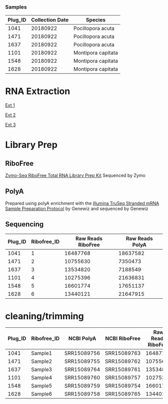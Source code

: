 ### Samples

Plug_ID| Collection Date |Species|
---|---|---|
1041|	20180922	|Pocillopora acuta|
1471|	20180922	|Pocillopora acuta|
1637|	20180922	|Pocillopora acuta|
1101|	20180922	|Montipora capitata|
1548|	20180922	|Montipora capitata|
1628|	20180922	|Montipora capitata|

# RNA Extraction
[Ext 1](https://emmastrand.github.io/EmmaStrand_Notebook/Holobiont-Integration-August-DNA-RNA-Extractions/)

[Ext 2](https://emmastrand.github.io/EmmaStrand_Notebook/Holobiont-Integration-July-DNA-RNA-Extractions/)

[Ext 3](https://emmastrand.github.io/EmmaStrand_Notebook/Holobiont-Integration-September-DNA-RNA-Extractions/)

# Library Prep

## RiboFree

[Zymo-Seq RiboFree Total RNA Library Prep Kit](https://meschedl.github.io/MESPutnam_Open_Lab_Notebook/zribo-lib-RNA-second/) Sequenced by Zymo


## PolyA

Prepared using polyA enrichment with the [Illumina TruSeq Stranded mRNA Sample Preparation Protocol](https://github.com/hputnam/Express_Compare/blob/main/truseq_stranded_mrna_protocol.pdf) by Genewiz and sequenced by Genewiz

## Sequencing

Plug_ID| Ribofree_ID | Raw Reads RiboFree |Raw Reads PolyA|
---|---|---|---|
1041|	1 | 16487768	|18637582|
1471|	2 | 10755630	|7350473|
1637|	3 | 13534820	|7188549|
1101|	4 | 10275396	|21636831|
1548|	5 | 16601774	|17651137|
1628|	6 | 13440121	|21647915|

# cleaning/trimming  


Plug_ID| Ribofree_ID |NCBI PolyA| NCBI RiboFree | Raw Reads RiboFree |Raw Reads PolyA|Ribofree trimmomatic|Riobfree fastp |PolyA trimmomatic|PolyA fastp
---|---|---|---|---|---|---|---|---|---|
1041|Sample1|SRR15089756  |SRR15089763 |16487768 |18637582|15373749|x|11415345|x|
1471|Sample2|	SRR15089755  |SRR15089762 |10755630|7350473|10040582|x|8494238|x|
1637|Sample3|	SRR15089764  |SRR15089761 |13534820 |7188549|12530595|x|9124785|x|
1101|Sample4|	SRR15089760  |SRR15089757 |10275396 |21636831|9444420|x|14279432|x|
1548|Sample5|	SRR15089759  |SRR15089754 |16601774 |17651137|15532372|x|11642352|x|
1628|Sample6|	SRR15089758  |SRR15089765 |13440121 |21647915|12585896|x|13860676|x|



